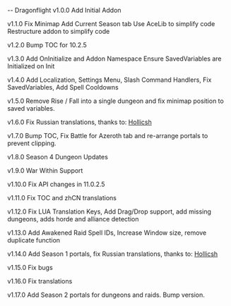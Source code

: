 -- Dragonflight
v1.0.0 Add Initial Addon

v1.1.0 Fix Minimap Add Current Season tab Use AceLib to simplify code Restructure addon to simplify code

v1.2.0 Bump TOC for 10.2.5

v1.3.0 Add OnInitialize and Addon Namespace Ensure SavedVariables are Initialized on Init

v1.4.0 Add Localization, Settings Menu, Slash Command Handlers, Fix SavedVariables, Add Spell Cooldowns

v1.5.0 Remove Rise / Fall into a single dungeon and fix minimap position to saved variables.

v1.6.0 Fix Russian translations, thanks to: [Hollicsh](https://github.com/Hollicsh)

v1.7.0 Bump TOC, Fix Battle for Azeroth tab and re-arrange portals to prevent clipping.

v1.8.0 Season 4 Dungeon Updates

v1.9.0 War Within Support

v1.10.0 Fix API changes in 11.0.2.5

v1.11.0 Fix TOC and zhCN translations

v1.12.0 Fix LUA Translation Keys, Add Drag/Drop support, add missing dungeons, adds horde and alliance detection

v1.13.0 Add Awakened Raid Spell IDs, Increase Window size, remove duplicate function

v1.14.0 Add Season 1 portals, fix Russian translations, thanks to: [Hollicsh](https://github.com/Hollicsh)

v1.15.0 Fix bugs

v1.16.0 Fix translations

v1.17.0 Add Season 2 portals for dungeons and raids. Bump version.
